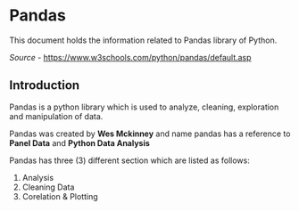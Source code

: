 # Pandas

This document holds the information related to Pandas library of Python.

*Source* - https://www.w3schools.com/python/pandas/default.asp

## Introduction

Pandas is a python library which is used to analyze, cleaning, exploration and manipulation of data.

Pandas was created by **Wes Mckinney** and name pandas has a reference to **Panel Data** and **Python Data Analysis**

Pandas has three (3) different section which are listed as follows:

1. Analysis
2. Cleaning Data
3. Corelation & Plotting

